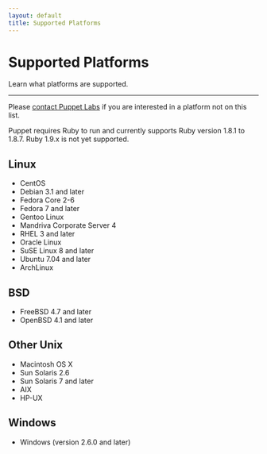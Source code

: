 ```yaml
---
layout: default
title: Supported Platforms
---
```


Supported Platforms
===================

Learn what platforms are supported.

* * *

Please [contact Puppet Labs](http://puppetlabs.com/contact/) if you are interested in a platform
not on this list.

Puppet requires Ruby to run and currently supports Ruby version 1.8.1 to 1.8.7.  Ruby 1.9.x is not yet supported.

Linux
-----

-   CentOS
-   Debian 3.1 and later
-   Fedora Core 2-6
-   Fedora 7 and later
-   Gentoo Linux
-   Mandriva Corporate Server 4
-   RHEL 3 and later
-   Oracle Linux
-   SuSE Linux 8 and later
-   Ubuntu 7.04 and later
-   ArchLinux

BSD
---

-   FreeBSD 4.7 and later
-   OpenBSD 4.1 and later

Other Unix
----------

-   Macintosh OS X
-   Sun Solaris 2.6
-   Sun Solaris 7 and later
-   AIX
-   HP-UX

Windows
-------

-   Windows (version 2.6.0 and later)
